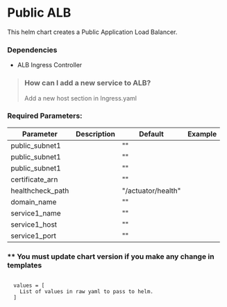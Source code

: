 # Public ALB

This helm chart creates a Public Application Load Balancer.


### Dependencies

- ALB Ingress Controller

> ### How can I add a new service to ALB?
> Add a new host section in Ingress.yaml

### Required Parameters:

| Parameter | Description | Default | Example |
| ------ | ------ | ------ |------ |
| public_subnet1   |   | "" | |
| public_subnet1   |   | "" | |
| public_subnet1   |   | "" | |
| certificate_arn  |   | "" | |
| healthcheck_path |   | "/actuator/health" | |
| domain_name      |   | "" | |
| service1_name    |   | "" | |
| service1_host    |   | "" | |
| service1_port    |   | "" | |

### ** You must update chart version if you make any change in templates

```

  values = [
    List of values in raw yaml to pass to helm.
  ]
```
